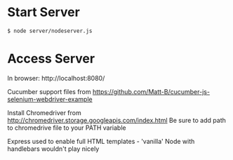 # Start Server

`$ node server/nodeserver.js`

# Access Server

In browser:
http://localhost:8080/

Cucumber support files from
https://github.com/Matt-B/cucumber-js-selenium-webdriver-example

Install Chromedriver from http://chromedriver.storage.googleapis.com/index.html
Be sure to add path to chromedrive file to your PATH variable

Express used to enable full HTML templates - 'vanilla' Node with handlebars wouldn't play nicely